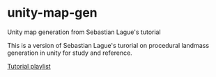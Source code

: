 # unity-map-gen
Unity map generation from Sebastian Lague's tutorial

This is a version of Sebastian Lague's turorial on procedural landmass generation in unity for study and reference.

[Tutorial playlist](https://www.youtube.com/playlist?list=PLFt_AvWsXl0eBW2EiBtl_sxmDtSgZBxB3)
